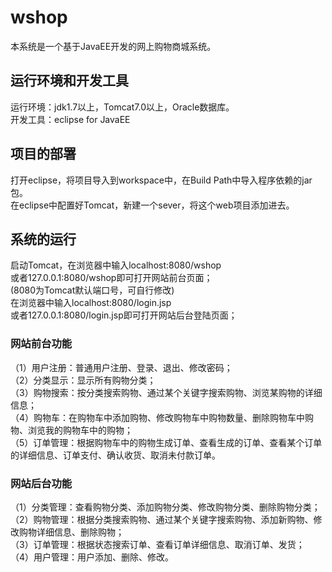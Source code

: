 # wshop
本系统是一个基于JavaEE开发的网上购物商城系统。
## 运行环境和开发工具
运行环境：jdk1.7以上，Tomcat7.0以上，Oracle数据库。<br>
开发工具：eclipse for JavaEE
## 项目的部署
打开eclipse，将项目导入到workspace中，在Build Path中导入程序依赖的jar包。<br>
在eclipse中配置好Tomcat，新建一个sever，将这个web项目添加进去。
## 系统的运行
启动Tomcat，在浏览器中输入localhost:8080/wshop<br>
或者127.0.0.1:8080/wshop即可打开网站前台页面；<br>
(8080为Tomcat默认端口号，可自行修改)<br>
在浏览器中输入localhost:8080/login.jsp<br>
或者127.0.0.1:8080/login.jsp即可打开网站后台登陆页面；<br>
### 网站前台功能
（1）用户注册：普通用户注册、登录、退出、修改密码；<br>
（2）分类显示：显示所有购物分类；<br>
（3）购物搜索：按分类搜索购物、通过某个关键字搜索购物、浏览某购物的详细信息；<br>
（4）购物车：在购物车中添加购物、修改购物车中购物数量、删除购物车中购物、浏览我的购物车中的购物；<br>
（5）订单管理：根据购物车中的购物生成订单、查看生成的订单、查看某个订单的详细信息、订单支付、确认收货、取消未付款订单。
### 网站后台功能
（1）分类管理：查看购物分类、添加购物分类、修改购物分类、删除购物分类；<br>
（2）购物管理：根据分类搜索购物、通过某个关键字搜索购物、添加新购物、修改购物详细信息、删除购物；<br>
（3）订单管理：根据状态搜索订单、查看订单详细信息、取消订单、发货；<br>
（4）用户管理：用户添加、删除、修改。
